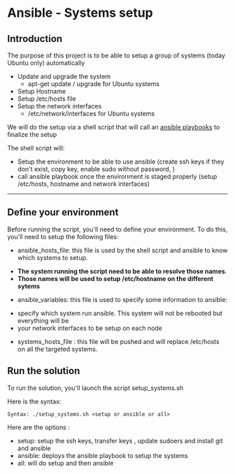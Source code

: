 # Ansible - Systems setup

## Introduction

The purpose of this project is to be able to setup a group of systems (today Ubuntu only) automatically

  * Update and upgrade the system 
  	- apt-get update / upgrade for Ubuntu systems
  * Setup Hostname
  * Setup /etc/hosts file
  * Setup the network interfaces
    - /etc/network/interfaces for Ubuntu systems

We will do the setup via a shell script that will call an [ansible playbooks](http://docs.ansible.com/ansible/playbooks.html) to finalize the setup

The shell script will: 

 * Setup the environment to be able to use ansible (create ssh keys if they don't exist, copy key, enable sudo without password, )
 * call ansible playbook once the environment is staged properly (setup /etc/hosts, hostname and network interfaces)

<hr>

## Define your environment

Before running the script, you'll need to define your environment. To do this, you'll need to setup the following files: 

 * ansible_hosts_file: this file is used by the shell script and ansible to know which systems to setup. 
  - **The system running the script need to be able to resolve those names**. 
  - **Those names will be used to setup /etc/hostname on the different sytems**
 * ansible_variables: this file is used to specify some information to ansible: 
  - specify which system run ansible. This system will not be rebooted but everything will be
  - your network interfaces to be setup on each node
 * systems_hosts_file : this file will be pushed and will replace /etc/hosts on all the targeted systems. 

## Run the solution

To run the solution, you'll launch the script setup_systems.sh

Here is the syntax: 

    Syntax: ./setup_systems.sh <setup or ansible or all>
 
Here are the options : 
 * setup: setup the ssh keys, transfer keys , update sudoers and install git and ansible
 * ansible: deploys the ansible playbook to setup the systems
 * all: will do setup and then ansible


